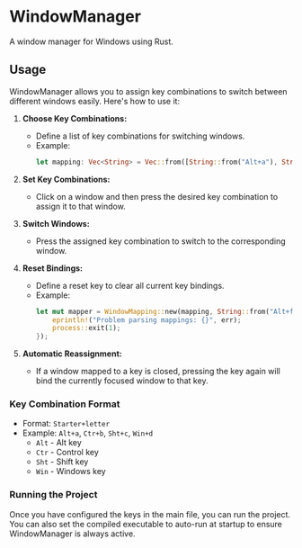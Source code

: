 # WindowManager

A window manager for Windows using Rust.

## Usage

WindowManager allows you to assign key combinations to switch between different windows easily. Here's how to use it:

1. **Choose Key Combinations:** 
   - Define a list of key combinations for switching windows. 
   - Example: 
     ```rust
     let mapping: Vec<String> = Vec::from([String::from("Alt+a"), String::from("Alt+s"), String::from("Alt+d")]);
     ```

2. **Set Key Combinations:**
   - Click on a window and then press the desired key combination to assign it to that window.

3. **Switch Windows:**
   - Press the assigned key combination to switch to the corresponding window.

4. **Reset Bindings:**
   - Define a reset key to clear all current key bindings. 
   - Example: 
     ```rust
     let mut mapper = WindowMapping::new(mapping, String::from("Alt+f")).unwrap_or_else(|err| {
         eprintln!("Problem parsing mappings: {}", err);
         process::exit(1);
     });
     ```

5. **Automatic Reassignment:**
   - If a window mapped to a key is closed, pressing the key again will bind the currently focused window to that key.

### Key Combination Format

- Format: `Starter+letter`
- Example: `Alt+a`, `Ctr+b`, `Sht+c`, `Win+d`
  - `Alt` - Alt key
  - `Ctr` - Control key
  - `Sht` - Shift key
  - `Win` - Windows key

### Running the Project
Once you have configured the keys in the main file, you can run the project. You can also set the compiled executable to auto-run at startup to ensure WindowManager is always active.
